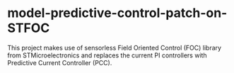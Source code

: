 # model-predictive-control-patch-on-STFOC
This project makes use of sensorless Field Oriented Control (FOC) library from STMicroelectronics and replaces the current PI controllers with Predictive Current Controller (PCC).
